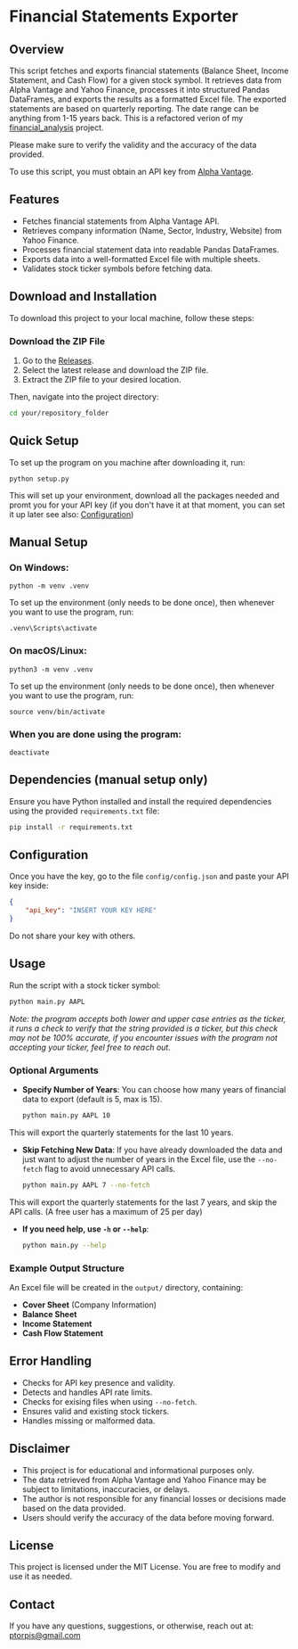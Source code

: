 # Financial Statements Exporter

## Overview
This script fetches and exports financial statements (Balance Sheet, Income Statement, and Cash Flow) for a given stock symbol. It retrieves data from Alpha Vantage and Yahoo Finance, processes it into structured Pandas DataFrames, and exports the results as a formatted Excel file. The exported statements are based on quarterly reporting. The date range can be anything from 1-15 years back. This is a refactored verion of my [financial_analysis](<https://github.com/ptorpis/financial_analysis>) project.

Please make sure to verify the validity and the accuracy of the data provided.

To use this script, you must obtain an API key from [Alpha Vantage](https://www.alphavantage.co/support/#api-key).

## Features
- Fetches financial statements from Alpha Vantage API.
- Retrieves company information (Name, Sector, Industry, Website) from Yahoo Finance.
- Processes financial statement data into readable Pandas DataFrames.
- Exports data into a well-formatted Excel file with multiple sheets.
- Validates stock ticker symbols before fetching data.

## Download and Installation
To download this project to your local machine, follow these steps:

### Download the ZIP File
1. Go to the [Releases](<https://github.com/ptorpis/val_model/releases>).
2. Select the latest release and download the ZIP file.
3. Extract the ZIP file to your desired location.

Then, navigate into the project directory:

```bash
cd your/repository_folder
```
## Quick Setup
To set up the program on you machine after downloading it, run:
```
python setup.py
```
This will set up your environment, download all the packages needed and promt you for your API key (if you don't have it at that moment, you can set it up later see also: [Configuration](##Configuration))
## Manual Setup
### On Windows:
```
python -m venv .venv
```
To set up the environment (only needs to be done once), then whenever you want to use the program, run:
```
.venv\Scripts\activate
```
### On macOS/Linux:
```
python3 -m venv .venv
```
To set up the environment (only needs to be done once), then whenever you want to use the program, run:
```
source venv/bin/activate
```

### When you are done using the program:
```
deactivate
```
## Dependencies (manual setup only)
Ensure you have Python installed and install the required dependencies using the provided `requirements.txt` file:

```bash
pip install -r requirements.txt
```
## Configuration
Once you have the key, go to the file `config/config.json` and paste your API key inside:
```json
{
    "api_key": "INSERT YOUR KEY HERE"
}
```
Do not share your key with others.

## Usage
Run the script with a stock ticker symbol:

```bash
python main.py AAPL
```
*Note: the program accepts both lower and upper case entries as the ticker, it runs a check to verify that the string provided is a ticker, but this check may not be 100% accurate, if you encounter issues with the program not accepting your ticker, feel free to reach out.*

### Optional Arguments
- **Specify Number of Years**: You can choose how many years of financial data to export (default is 5, max is 15).
  ```bash
  python main.py AAPL 10
  ```
This will export the quarterly statements for the last 10 years.

- **Skip Fetching New Data**: If you have already downloaded the data and just want to adjust the number of years in the Excel file, use the `--no-fetch` flag to avoid unnecessary API calls.
  ```bash
  python main.py AAPL 7 --no-fetch
  ```
This will export the quarterly statements for the last 7 years, and skip the API calls. (A free user has a maximum of 25 per day)

- **If you need help, use `-h` or `--help`**:
  ```bash
  python main.py --help
  ```

### Example Output Structure
An Excel file will be created in the `output/` directory, containing:
- **Cover Sheet** (Company Information)
- **Balance Sheet**
- **Income Statement**
- **Cash Flow Statement**

## Error Handling
- Checks for API key presence and validity.
- Detects and handles API rate limits.
- Checks for exising files when using `--no-fetch`.
- Ensures valid and existing stock tickers.
- Handles missing or malformed data.

## Disclaimer
- This project is for educational and informational purposes only.
- The data retrieved from Alpha Vantage and Yahoo Finance may be subject to limitations, inaccuracies, or delays.
- The author is not responsible for any financial losses or decisions made based on the data provided.
- Users should verify the accuracy of the data before moving forward.

## License
This project is licensed under the MIT License. You are free to modify and use it as needed.

## Contact

If you have any questions, suggestions, or otherwise, reach out at: ptorpis@gmail.com
